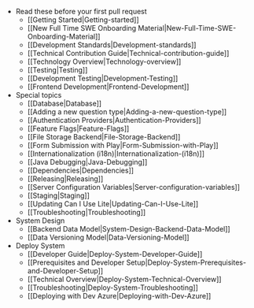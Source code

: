 - Read these before your first pull request
  - [[Getting Started|Getting-started]]
  - [[New Full Time SWE Onboarding Material|New-Full-Time-SWE-Onboarding-Material]]
  - [[Development Standards|Development-standards]]
  - [[Technical Contribution Guide|Technical-contribution-guide]]
  - [[Technology Overview|Technology-overview]]
  - [[Testing|Testing]]
  - [[Development Testing|Development-Testing]]
  - [[Frontend Development|Frontend-Development]]
- Special topics
  - [[Database|Database]]
  - [[Adding a new question type|Adding-a-new-question-type]]
  - [[Authentication Providers|Authentication-Providers]]
  - [[Feature Flags|Feature-Flags]]
  - [[File Storage Backend|File-Storage-Backend]]
  - [[Form Submission with Play|Form-Submission-with-Play]]
  - [[Internationalization (i18n)|Internationalization-(i18n)]]
  - [[Java Debugging|Java-Debugging]]
  - [[Dependencies|Dependencies]]
  - [[Releasing|Releasing]]
  - [[Server Configuration Variables|Server-configuration-variables]]
  - [[Staging|Staging]]
  - [[Updating Can I Use Lite|Updating-Can-I-Use-Lite]]
  - [[Troubleshooting|Troubleshooting]]
- System Design
  - [[Backend Data Model|System-Design-Backend-Data-Model]]
  - [[Data Versioning Model|Data-Versioning-Model]]
- Deploy System
  - [[Developer Guide|Deploy-System-Developer-Guide]]
  - [[Prerequisites and Developer Setup|Deploy-System-Prerequisites-and-Developer-Setup]]
  - [[Technical Overview|Deploy-System-Technical-Overview]]
  - [[Troubleshooting|Deploy-System-Troubleshooting]]
  - [[Deploying with Dev Azure|Deploying-with-Dev-Azure]]
